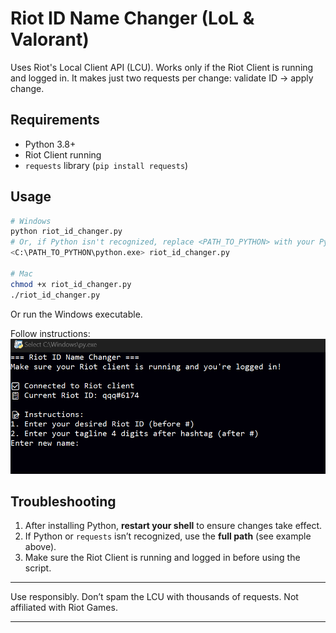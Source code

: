 # Riot ID Name Changer (LoL & Valorant)

Uses Riot's Local Client API (LCU). Works only if the Riot Client is running and logged in.
It makes just two requests per change: validate ID → apply change.

## Requirements

* Python 3.8+
* Riot Client running
* `requests` library (`pip install requests`)

## Usage

```bash
# Windows
python riot_id_changer.py
# Or, if Python isn't recognized, replace <PATH_TO_PYTHON> with your Python path:
<C:\PATH_TO_PYTHON\python.exe> riot_id_changer.py

# Mac
chmod +x riot_id_changer.py
./riot_id_changer.py
```

Or run the Windows executable.

Follow instructions:
![Example Screenshot](https://raw.githubusercontent.com/webberLV/lol-valorant-riot-name-changer/main/img/Example.png)

## Troubleshooting

1. After installing Python, **restart your shell** to ensure changes take effect.
2. If Python or `requests` isn’t recognized, use the **full path** (see example above).
3. Make sure the Riot Client is running and logged in before using the script.

---

Use responsibly. Don’t spam the LCU with thousands of requests.
Not affiliated with Riot Games.

---
